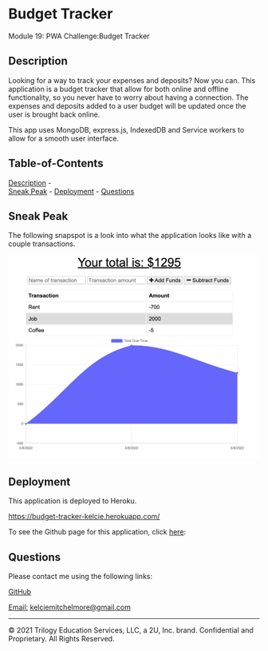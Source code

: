 # Budget Tracker 

Module 19: PWA Challenge:Budget Tracker

## Description

Looking for a way to track your expenses and deposits? Now you can. This application is a budget tracker that allow for both online and offline functionality, so you never have to worry about having a connection. The expenses and deposits added to a user budget will be updated once the user is brought back online. 

This app uses MongoDB, express.js, IndexedDB and Service workers to allow for a smooth user interface. 

## Table-of-Contents 
[Description](#description) -  
[Sneak Peak](#sneak-peak) - 
[Deployment](#deployment) - 
[Questions](#questions)

## Sneak Peak

The following snapspot is a look into what the application looks like with a couple transactions.

![Tutorial](./assets/images/tutorial.png)



## Deployment

This application is deployed to Heroku. 

https://budget-tracker-kelcie.herokuapp.com/

To see the Github page for this application, click [here](https://github.com/kelcmitch97/19-budget-tracker):

## Questions

Please contact me using the following links: 

[GitHub](https://github.com/kelcmitch97)

[Email:](kelciemitchelmore@gmail.com) kelciemitchelmore@gmail.com

- - -
© 2021 Trilogy Education Services, LLC, a 2U, Inc. brand. Confidential and Proprietary. All Rights Reserved.


